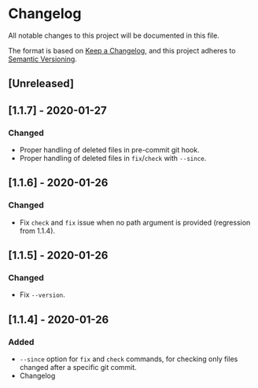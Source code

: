 # Changelog

All notable changes to this project will be documented in this file.

The format is based on [Keep a Changelog](https://keepachangelog.com/en/1.0.0/),
and this project adheres to [Semantic Versioning](https://semver.org/spec/v2.0.0.html).

## [Unreleased]

## [1.1.7] - 2020-01-27

### Changed

- Proper handling of deleted files in pre-commit git hook.
- Proper handling of deleted files in `fix`/`check` with `--since`.

## [1.1.6] - 2020-01-26

### Changed

- Fix `check` and `fix` issue when no path argument is provided (regression from
  1.1.4).

## [1.1.5] - 2020-01-26

### Changed

- Fix `--version`.

## [1.1.4] - 2020-01-26

### Added

- `--since` option for `fix` and `check` commands, for checking only files
  changed after a specific git commit.
- Changelog
